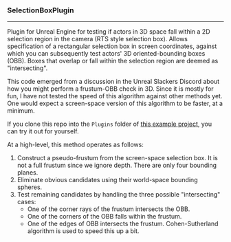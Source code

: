 
### SelectionBoxPlugin

---

Plugin for Unreal Engine for testing if actors in 3D space fall within a 2D selection region in the camera (RTS style selection box). Allows specification of a rectangular selection box in screen coordinates, against which you can subsequently test actors' 3D oriented-bounding boxes (OBB). Boxes that overlap or fall within the selection region are deemed as "intersecting".

This code emerged from a discussion in the Unreal Slackers Discord about how you might perform a frustum-OBB check in 3D. Since it is mostly for fun, I have not tested the speed of this algorithm against other methods yet. One would expect a screen-space version of this algorithm to be faster, at a minimum.

If you clone this repo into the `Plugins` folder of [this example project](https://github.com/gareth-cross/BoxSelection), you can try it out for yourself.

At a high-level, this method operates as follows:

1. Construct a pseudo-frustum from the screen-space selection box. It is not a full frustum since we ignore depth. There are only four bounding planes.
2. Eliminate obvious candidates using their world-space bounding spheres.
3. Test remaining candidates by handling the three possible "intersecting" cases:
    - One of the corner rays of the frustum intersects the OBB.
    - One of the corners of the OBB falls within the frustum.
    - One of the edges of OBB intersects the frustum. Cohen-Sutherland algorithm is used to speed this up a bit.